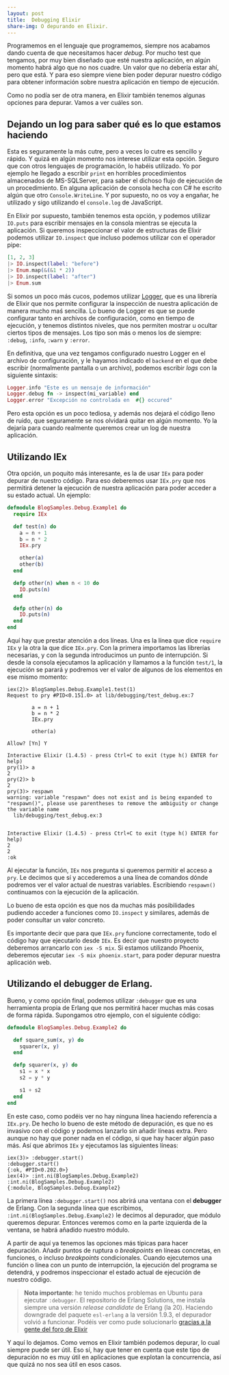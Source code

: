 ```yaml
---
layout: post
title:  Debugging Elixir
share-img: O depurando en Elixir.
---
```


Programemos en el lenguaje que programemos, siempre nos acabamos dando cuenta de que necesitamos hacer *debug*. Por mucho test que tengamos, por muy bien diseñado que esté nuestra aplicación, en algún momento habrá algo que no nos cuadre. Un valor que no debería estar ahí, pero que está. Y para eso siempre viene bien poder depurar nuestro código para obtener información sobre nuestra aplicación en tiempo de ejecución.

Como no podía ser de otra manera, en Elixir también tenemos algunas opciones para depurar. Vamos a ver cuáles son.


## Dejando un log para saber qué es lo que estamos haciendo

Esta es seguramente la más cutre, pero a veces lo cutre es sencillo y rápido. Y quizá en algún momento nos interese utilizar esta opción. Seguro que con otros lenguajes de programación, lo habéis utilizado. Yo por ejemplo he llegado a escribir `print` en horribles procedimientos almacenados de MS-SQLServer, para saber el dichoso flujo de ejecución de un procedimiento. En alguna aplicación de consola hecha con C# he escrito algún que otro `Console.WriteLine`. Y por supuesto, no os voy a engañar, he utilizado y sigo utilizando el `console.log` de JavaScript.

En Elixir por supuesto, también tenemos esta opción, y podemos utilizar `IO.puts` para escribir mensajes en la consola mientras se ejecuta la aplicación. Si queremos inspeccionar el valor de estructuras de Elixir podemos utilizar `IO.inspect` que incluso podemos utilizar con el operador pipe:

``` elixir
[1, 2, 3]
|> IO.inspect(label: "before")
|> Enum.map(&(&1 * 2))
|> IO.inspect(label: "after")
|> Enum.sum
```

Si somos un poco más cucos, podemos utilizar [Logger](https://hexdocs.pm/logger/Logger.html), que es una librería de Elixir que nos permite configurar la inspección de nuestra aplicación de manera mucho maś sencilla. Lo bueno de Logger es que se puede configurar tanto en archivos de configuración, como en tiempo de ejecución, y tenemos distintos niveles, que nos permiten mostrar u ocultar ciertos tipos de mensajes. Los tipo son más o menos los de siempre: `:debug`, `:info`, `:warn` y `:error`.

En definitiva, que una vez tengamos configurado nuestro Logger en el archivo de configuración, y le hayamos indicado el `backend` en el que debe escribir (normalmente pantalla o un archivo), podemos escribir *logs* con la siguiente sintaxis:

``` elixir
Logger.info "Este es un mensaje de información"
Logger.debug fn -> inspect(mi_variable) end
Logger.error "Excepción no controlada en  #{} occured"
```

Pero esta opción es un poco tediosa, y además nos dejará el código lleno de ruido, que seguramente se nos olvidará quitar en algún momento. Yo la dejaría para cuando realmente queremos crear un log de nuestra aplicación.


## Utilizando IEx

Otra opción, un poquito más interesante, es la de usar `IEx` para poder depurar de nuestro código. Para eso deberemos usar `IEx.pry` que nos permitirá detener la ejecución de nuestra aplicación para poder acceder a su estado actual. Un ejemplo:

``` elixir
defmodule BlogSamples.Debug.Example1 do
  require IEx

  def test(n) do
    a = n + 1
    b = n * 2
    IEx.pry

    other(a)
    other(b)
  end

  defp other(n) when n < 10 do
    IO.puts(n)
  end

  defp other(n) do
    IO.puts(n)
  end
end
```

Aquí hay que prestar atención a dos líneas. Una es la línea que dice `require IEx` y la otra la que dice `IEx.pry`. Con la primera importamos las librerías necesarias, y con la segunda introducimos un punto de interrupción. Si desde la consola ejecutamos la aplicación y llamamos a la función `test/1`, la ejecución se parará y podremos ver el valor de algunos de los elementos en ese mismo momento:

```
iex(2)> BlogSamples.Debug.Example1.test(1)
Request to pry #PID<0.151.0> at lib/debugging/test_debug.ex:7

        a = n + 1
        b = n * 2
        IEx.pry
    
        other(a)

Allow? [Yn] Y

Interactive Elixir (1.4.5) - press Ctrl+C to exit (type h() ENTER for help)
pry(1)> a
2
pry(2)> b
2    
pry(3)> respawn
warning: variable "respawn" does not exist and is being expanded to "respawn()", please use parentheses to remove the ambiguity or change the variable name
  lib/debugging/test_debug.ex:3


Interactive Elixir (1.4.5) - press Ctrl+C to exit (type h() ENTER for help)
2
2
:ok
```

Al ejecutar la función, `IEx` nos pregunta si queremos permitir el acceso a `pry`. Le decimos que sí y accederemos a una línea de comandos dónde podremos ver el valor actual de nuestras variables. Escribiendo `respawn()` continuamos con la ejecución de la aplicación.

Lo bueno de esta opción es que nos da muchas más posibilidades pudiendo acceder a funciones como `IO.inspect` y similares, además de poder consultar un valor concreto. 

Es importante decir que para que `IEx.pry` funcione correctamente, todo el código hay que ejecutarlo desde `IEx`. Es decir que nuestro proyecto deberemos arrancarlo con `iex -S mix`.  Si estamos utilizando Phoenix, deberemos ejecutar `iex -S mix phoenix.start`, para poder depurar nuestra aplicación web.



## Utilizando el debugger de Erlang.

Bueno, y como opción final, podemos utilizar `:debugger` que es una herramienta propia de Erlang que nos permitirá hacer muchas más cosas de forma rápida. Supongamos otro ejemplo, con el siguiente código:

``` elixir
defmodule BlogSamples.Debug.Example2 do

  def square_sum(x, y) do
    squarer(x, y) 
  end

  defp squarer(x, y) do
    s1 = x * x
    s2 = y * y

    s1 + s2
  end
end
```

En este caso, como podéis ver no hay ninguna línea haciendo referencia a `IEx.pry`. De hecho lo bueno de este método de depuración, es que no es invasivo con el código y podemos lanzarlo sin añadir líneas extra. Pero aunque no hay que poner nada en el código, si que hay hacer algún paso más. Así que abrimos `IEx` y ejecutamos las siguientes líneas:

```
iex(3)> :debugger.start()
:debugger.start()
{:ok, #PID<0.202.0>}
iex(4)> :int.ni(BlogSamples.Debug.Example2)
:int.ni(BlogSamples.Debug.Example2)
{:module, BlogSamples.Debug.Example2}
```

La primera línea `:debugger.start()` nos abrirá una ventana con el **debugger** de Erlang. Con la segunda línea que escribimos, `:int.ni(BlogSamples.Debug.Example2)` le decimos al depurador, que módulo queremos depurar. Entonces veremos como en la parte izquierda de la ventana, se habrá añadido nuestro módulo.

A partir de aquí ya tenemos las opciones más típicas para hacer depuración. Añadir puntos de ruptura o *breakpoints* en líneas concretas, en funciones, o incluso *breakpoints* condicionales. Cuando ejecutemos una función o línea con un punto de interrupción, la ejecución del programa se detendrá, y podremos inspeccionar el estado actual de ejecución de nuestro código.

> **Nota importante**: he tenido muchos problemas en Ubuntu para ejecutar `:debugger`. El repositorio de Erlang Solutions, me instala siempre una versión *release candidate* de Erlang (la 20). Haciendo downgrade del paquete `esl-erlang` a la versión 1.9.3, el depurador volvió a funcionar. Podéis ver como pude solucionarlo [gracias a la gente del foro de Elixir](https://elixirforum.com/t/observer-start-is-not-working-on-ubuntu/6018/10)

Y aquí lo dejamos. Como vemos en Elixir también podemos depurar, lo cual siempre puede ser útil. Eso sí, hay que tener en cuenta que este tipo de depuración no es muy útil en aplicaciones que explotan la concurrencia, así que quizá no nos sea útil en esos casos.





